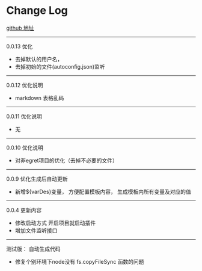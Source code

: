 # Change Log

 [github 地址](https://github.com/chengyoujie/egretautocodeeui) 


---
0.0.13 优化
*  去掉默认的用户名， 
*  去掉初始的文件(autoconfig.json)监听


---
 0.0.12 优化说明
*  markdown 表格乱码

---
 0.0.11 优化说明
*  无

---
 0.0.10 优化说明
*  对非egret项目的优化（去掉不必要的文件）

---
 0.0.9 优化生成后自动更新
*  新增${varDes}变量， 方便配置模板内容， 生成模板内所有变量及对应的值

---
 0.0.4 更新内容
* 修改启动方式 开启项目就启动插件
* 增加文件监听接口

---
 测试版： 自动生成代码
* 修复个别环境下node没有 fs.copyFileSync 函数的问题



